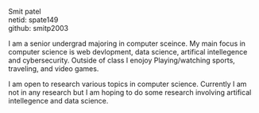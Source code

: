 Smit patel <br>
netid: spate149 <br>
github: smitp2003 <br>

I am a senior undergrad majoring in computer sceince. My main focus in computer science is web devlopment, data science, 
artifical intellegence and cybersecurity. Outside of class I enojoy Playing/watching sports, traveling, and video games.

I am open to research various topics in computer science. Currently I am not in any research but I am hoping to do some research involving
artifical intellegence and data science. 

